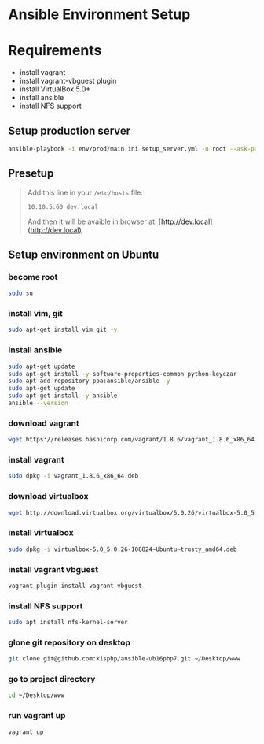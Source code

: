 # Ansible Environment Setup

# Requirements

- install vagrant
- install vagrant-vbguest plugin
- install VirtualBox 5.0+
- install ansible
- install NFS support

## Setup production server

```bash
ansible-playbook -i env/prod/main.ini setup_server.yml -u root --ask-pass
```

## Presetup

> Add this line in your `/etc/hosts` file:
> ```
> 10.10.5.60 dev.local
> ```
>
> And then it will be avaible in browser at: [http://dev.local](http://dev.local)

## Setup environment on Ubuntu 

### become root
```bash
sudo su
```

### install vim, git
```bash
sudo apt-get install vim git -y
```

### install ansible
```bash
sudo apt-get update
sudo apt-get install -y software-properties-common python-keyczar
sudo apt-add-repository ppa:ansible/ansible -y
sudo apt-get update
sudo apt-get install -y ansible
ansible --version
```

### download vagrant
```bash
wget https://releases.hashicorp.com/vagrant/1.8.6/vagrant_1.8.6_x86_64.deb
```

### install vagrant
```bash
sudo dpkg -i vagrant_1.8.6_x86_64.deb
```

### download virtualbox
```bash
wget http://download.virtualbox.org/virtualbox/5.0.26/virtualbox-5.0_5.0.26-108824~Ubuntu~trusty_amd64.deb
```

### install virtualbox
```bash
sudo dpkg -i virtualbox-5.0_5.0.26-108824~Ubuntu~trusty_amd64.deb
```

### install vagrant vbguest
```bash
vagrant plugin install vagrant-vbguest
```

### install NFS support
```bash
sudo apt install nfs-kernel-server
```

### glone git repository on desktop
```bash
git clone git@github.com:kisphp/ansible-ub16php7.git ~/Desktop/www
```

### go to project directory
```bash
cd ~/Desktop/www
```

### run vagrant up
```bash
vagrant up
```
